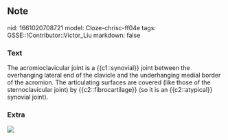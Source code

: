 ## Note
nid: 1661020708721
model: Cloze-chrisc-ff04e
tags: GSSE::!Contributor::Victor_Liu
markdown: false

### Text
The acromioclavicular joint is a {{c1::synovial}} joint between the overhanging lateral end of the clavicle and the underhanging medial border of the acromion. The articulating surfaces are covered (like those of the sternoclavicular joint) by {{c2::fibrocartilage}} (so it is an {{c2::atypical}} synovial joint).

### Extra
<img src="paste-507e91574619a2504a534099f8e21dc715532dc1.jpg">
